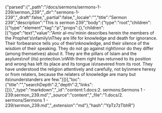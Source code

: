 {"parsed":{"_path":"/docs/sermons/sermons-1-239/sermon_239","_dir":"sermons-1-239","_draft":false,"_partial":false,"_locale":"","title":"Sermon 239","description":"This is sermon 239","body":{"type":"root","children":[{"type":"element","tag":"p","props":{},"children":[{"type":"text","value":"Amir al-mu'minin describes herein the members of the Prophet's\nfamily\nThey are life for knowledge and death for ignorance. Their forbearance tells you of their\nknowledge, and their silence of the wisdom of their speaking. They do not go against right\nnor do they differ (among themselves) about it. They are the pillars of Islam and the asylums\nof (its) protection.\nWith them right has returned to its position and wrong has left its place and its tongue is\nsevered from its root. They have understood the religion attentively and carefully, not by\nmere heresy or from relaters, because the relaters of knowledge are many but its\nunderstanders are few."}]}],"toc":{"title":"","searchDepth":2,"depth":2,"links":[]}},"_type":"markdown","_id":"content:1.docs:2. sermons:Sermons 1 - 239:sermon_239.md","_source":"content","_file":"1.docs/2. sermons/Sermons 1 - 239/sermon_239.md","_extension":"md"},"hash":"YpTz7zTbhR"}